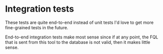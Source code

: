 # Integration tests
These tests are quite end-to-end instead of unit tests
I'd love to get more fine-grained tests in the future.

End-to-end integration tests make most sense since if at any point, the FQL that is sent from this tool to the database is not valid, then it makes little sense.